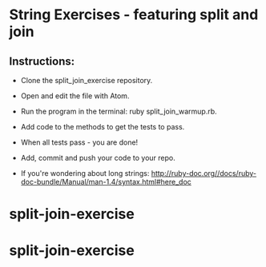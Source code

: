 # String Exercises - featuring split and join

## Instructions:

* Clone the split_join_exercise repository.
* Open and edit the file with Atom.
* Run the program in the terminal: ruby split_join_warmup.rb.
* Add code to the methods to get the tests to pass.
* When all tests pass - you are done!
* Add, commit and push your code to your repo.

* If you're wondering about long strings: http://ruby-doc.org//docs/ruby-doc-bundle/Manual/man-1.4/syntax.html#here_doc
# split-join-exercise
# split-join-exercise
